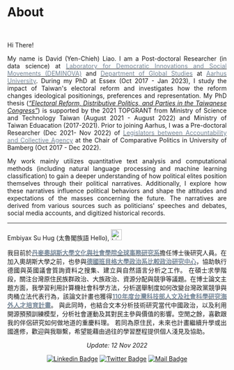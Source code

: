 # About


<br/>


<div style="text-align: justify">

Hi There!


My name is David (Yen-Chieh) Liao. I am a Post-doctoral Researcher (in data science) at [<span style="color:#778899">Laboratory for Democratic Innovations and Social Movements (DEMINOVA)</span>](https://projects.au.dk/deminova) and [<span style="color:#778899">Department of Global Studies</span>](https://pure.au.dk/portal/en/persons/yenchieh-liao(0a64ba05-9c47-40b2-8ff6-c3d8aeab26f7).html) at [<span style="color:#778899">Aarhus University</span>](https://international.au.dk). During my PhD at Essex (Oct 2017 - Jan 2023), I study the impact of Taiwan's electoral reform and investigates how the reform changes ideological positionings, preferences and representation. My PhD thesis ([*“Electoral Reform, Distributive Politics, and Parties in the Taiwanese Congress”*](https://raw.githack.com/davidycliao/phd-thesis/main/Yen_Chieh_Liao_PhD_Dissertation_Jan_2023.pdf)) is supported by the 2021 TOPGRANT from Ministry of Science and Technology Taiwan (August 2021 - August 2022) and Ministry of Taiwan Eduacation (2017-2021).  Prior to joining Aarhus, I was a Pre-doctoral Researcher (Dec 2021- Nov 2022) of [<span style="color:#778899">Legislators between Accountability and Collective Agency</span>](https://projectlacan.wordpress.com/team/) at the Chair of Comparative Politics in University of Bamberg (Oct 2017 - Dec 2022).

My work mainly utilizes quantitative text analysis and computational methods (including natural language processing and machine learning classification) to gain a deeper understanding of how political elites position themselves through their political narratives. Additionally, I explore how these narratives influence political behaviors and shape the attitudes and expectations of the masses concerning the future. The narratives are derived from various sources such as politicians' speeches and debates, social media accounts, and digitized historical records.


---
Embiyax Su Hug (太魯閣族語 Hello),  <img src="https://user-images.githubusercontent.com/1303154/88677602-1635ba80-d120-11ea-84d8-d263ba5fc3c0.gif" width="25" height="25" alt="hi">

我目前於[<span style="color:#778899">**丹麥奧胡斯大學文化與社會學院全球事務研究系**</span>](https://pure.au.dk/portal/en/persons/yenchieh-liao(0a64ba05-9c47-40b2-8ff6-c3d8aeab26f7).html)擔任博士後研究人員。在加入奧胡斯大學之前，也參與[<span style="color:#778899">**德國班貝格大學政治系比較政治研究中心**</span>](https://projectlacan.wordpress.com/team/)，協助執行德國與英國議會質詢資料之搜集、建立與自然語言分析之工作。 在碩士求學階段，關注台灣原住民族群政治、大族政治、資源分配與競爭等議題。在博士論文主題方面，我學習利用計算機社會科學方法，分析選舉制度如何改變台灣政黨競爭與肉桶立法代表行為，該論文計畫也獲得[<span style="color:#778899">**110年度台灣科技部人文及社會科學研究海外人才培育計畫**</span>](https://www.stpi.narl.org.tw/public/show?id=4b1141647ad2a353017af136d1ae0fa5)。 與此同時，也結合文本分析技術研究當代中國政治，以及利用開源預預訓練模型，分析社會運動及其對民主參與價值的影響。空閒之餘，喜歡跟我的伴侶研究如何做地道的重慶料理。 若同為原住民，未來也計畫繼續升學或出國進修，歡迎與我聯繫，希望能藉由過往的學習歷程提供個人淺見及協助。





<div style="text-align: center">

*Update: 12 Nov 2022*

[![Linkedin Badge](https://img.shields.io/badge/linkedin-0077B5?style=for-the-badge&logo=linkedin&logoColor=white)](https://www.linkedin.com/authwall?trk=gf&trkInfo=AQERrkO9JeuxgQAAAYGIXxZw-IMriZ16fxaCyQ9B4fcr8SgrQXFIA4WvPBytf98cJPl4KsPT6KiRHzqt-s3Ozl8_IoJ8cn9_lBY1_kQiozmVJV_bXf0xolwYZIIc_TwCBrvqjMU=&original_referer=https://davidycliao.github.io/&sessionRedirect=https%3A%2F%2Fwww.linkedin.com%2Fin%2Fdavid-yen-chieh-liao-51a0a3168%2F)
[![Twitter Badge](https://img.shields.io/badge/twitter-1DA1F2?style=for-the-badge&logo=twitter&logoColor=white)](https://twitter.com/liaoyenchieh)
[![Mail Badge](https://img.shields.io/badge/Gmail-D14836?style=for-the-badge&logo=gmail&logoColor=white)](mailto:davidycliao@gamil.com)


</div>

